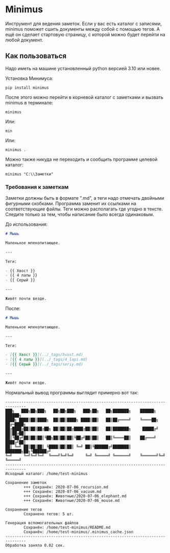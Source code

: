 # Minimus

Инструмент для ведения заметок. Если у вас есть каталог с записями, minimus
поможет сшить документы между собой с помощью тегов. А ещё он сделает стартовую
страницу, с которой можно будет перейти на любой документ.

## Как пользоваться

Надо иметь на машине установленный python версией 3.10 или новее.

Установка Минимуса:

```shell
pip install minimus
```

После этого можно перейти в корневой каталог с заметками и вызвать minimus в
терминале:

```shell
minimus
```

Или:

```shell
min
```

Или:

```shell
minimus .
```

Можно также никуда не переходить и сообщить программе целевой каталог:

```shell
minimus "C:\\Заметки"
```

### Требования к заметкам

Заметки должны быть в формате ".md", а теги надо отмечать двойными фигурными
скобками. Программа заменит их ссылками на соответствующие файлы. Теги можно
располагать где угодно в тексте. Следите только за тем, чтобы написание было
всегда одинаковым.

До использования:

```markdown
# Мышь

Маленькое млекопитающее.

---

Теги:

- {{ Хвост }}
- {{ 4 лапы }}
- {{ Серый }}

---

Живёт почти везде.
```

После:

```markdown
# Мышь

Маленькое млекопитающее.

---

Теги:

- [{{ Хвост }}](../_tags/hvost.md)
- [{{ 4 лапы }}](../_tags/4_lapi.md)
- [{{ Серый }}](../_tags/seriy.md)

---

Живёт почти везде.
```

Нормальный вывод программы выглядит примерно вот так:

```
-------------------------------------------------------------------------------
███╗   ███╗██╗███╗   ██╗██╗███╗   ███╗██╗   ██╗███████╗    ██████╗     ██████╗ 
████╗ ████║██║████╗  ██║██║████╗ ████║██║   ██║██╔════╝    ╚════██╗   ██╔═████╗
██╔████╔██║██║██╔██╗ ██║██║██╔████╔██║██║   ██║███████╗     █████╔╝   ██║██╔██║
██║╚██╔╝██║██║██║╚██╗██║██║██║╚██╔╝██║██║   ██║╚════██║    ██╔═══╝    ████╔╝██║
██║ ╚═╝ ██║██║██║ ╚████║██║██║ ╚═╝ ██║╚██████╔╝███████║    ███████╗██╗╚██████╔╝
╚═╝     ╚═╝╚═╝╚═╝  ╚═══╝╚═╝╚═╝     ╚═╝ ╚═════╝ ╚══════╝    ╚══════╝╚═╝ ╚═════╝ 
-------------------------------------------------------------------------------
Исходный каталог: /home/test-minimus

Сохранение заметок
        +++ Сохранён: 2020-07-06_recursion.md
        +++ Сохранён: 2020-07-06_vacuum.md
        +++ Сохранён: Животные/2020-07-06_elephant.md
        +++ Сохранён: Животные/2020-07-06_mouse.md

Сохранение тегов
        Сохранено тегов: 5 шт. 

Генерация вспомогательных файлов
        Сохранён: /home/test-minimus/README.md
        Сохранён: /home/test-minimus/.minimus_cache.json
-------------------------------------------------------------------------------
Обработка заняла 0.02 сек.
```
